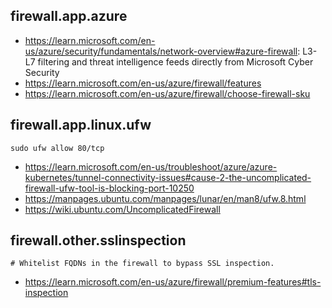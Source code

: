 ## firewall.app.azure

- https://learn.microsoft.com/en-us/azure/security/fundamentals/network-overview#azure-firewall: L3-L7 filtering and threat intelligence feeds directly from Microsoft Cyber Security
- https://learn.microsoft.com/en-us/azure/firewall/features
- https://learn.microsoft.com/en-us/azure/firewall/choose-firewall-sku

## firewall.app.linux.ufw

```
sudo ufw allow 80/tcp
```

- https://learn.microsoft.com/en-us/troubleshoot/azure/azure-kubernetes/tunnel-connectivity-issues#cause-2-the-uncomplicated-firewall-ufw-tool-is-blocking-port-10250
- https://manpages.ubuntu.com/manpages/lunar/en/man8/ufw.8.html
- https://wiki.ubuntu.com/UncomplicatedFirewall

## firewall.other.sslinspection

```
# Whitelist FQDNs in the firewall to bypass SSL inspection.
```

- https://learn.microsoft.com/en-us/azure/firewall/premium-features#tls-inspection
